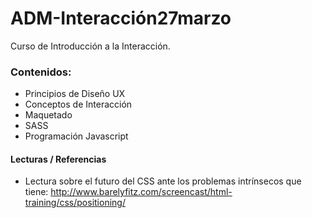 # ADM-Interacción27marzo

Curso de Introducción a la Interacción.


### Contenidos:

- Principios de Diseño UX
- Conceptos de Interacción
- Maquetado
- SASS
- Programación Javascript



#### Lecturas / Referencias

- Lectura sobre el futuro del CSS ante los problemas intrínsecos que tiene:
http://www.barelyfitz.com/screencast/html-training/css/positioning/
